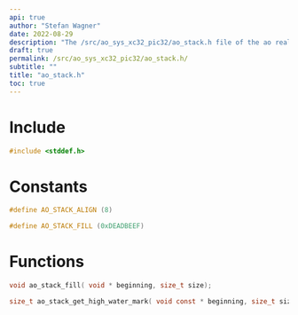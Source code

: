 ```yaml
---
api: true
author: "Stefan Wagner"
date: 2022-08-29
description: "The /src/ao_sys_xc32_pic32/ao_stack.h file of the ao real-time operating system."
draft: true
permalink: /src/ao_sys_xc32_pic32/ao_stack.h/
subtitle: ""
title: "ao_stack.h"
toc: true
---
```


# Include

```c
#include <stddef.h>
```

# Constants

```c
#define AO_STACK_ALIGN (8)
```

```c
#define AO_STACK_FILL (0xDEADBEEF)
```

# Functions

```c
void ao_stack_fill( void * beginning, size_t size);
```

```c
size_t ao_stack_get_high_water_mark( void const * beginning, size_t size);
```

